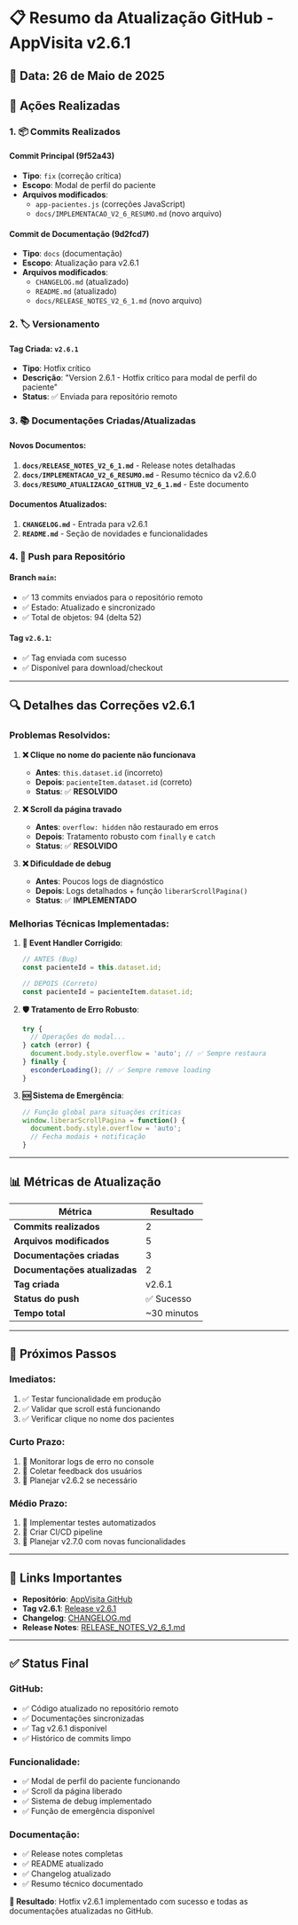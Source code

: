 # 📋 Resumo da Atualização GitHub - AppVisita v2.6.1

## 📅 Data: 26 de Maio de 2025

## 🎯 **Ações Realizadas**

### 1. **📦 Commits Realizados**

#### **Commit Principal (9f52a43)**
- **Tipo**: `fix` (correção crítica)
- **Escopo**: Modal de perfil do paciente
- **Arquivos modificados**:
  - `app-pacientes.js` (correções JavaScript)
  - `docs/IMPLEMENTACAO_V2_6_RESUMO.md` (novo arquivo)

#### **Commit de Documentação (9d2fcd7)**
- **Tipo**: `docs` (documentação)
- **Escopo**: Atualização para v2.6.1
- **Arquivos modificados**:
  - `CHANGELOG.md` (atualizado)
  - `README.md` (atualizado)
  - `docs/RELEASE_NOTES_V2_6_1.md` (novo arquivo)

### 2. **🏷️ Versionamento**

#### **Tag Criada**: `v2.6.1`
- **Tipo**: Hotfix crítico
- **Descrição**: "Version 2.6.1 - Hotfix crítico para modal de perfil do paciente"
- **Status**: ✅ Enviada para repositório remoto

### 3. **📚 Documentações Criadas/Atualizadas**

#### **Novos Documentos**:
1. **`docs/RELEASE_NOTES_V2_6_1.md`** - Release notes detalhadas
2. **`docs/IMPLEMENTACAO_V2_6_RESUMO.md`** - Resumo técnico da v2.6.0
3. **`docs/RESUMO_ATUALIZACAO_GITHUB_V2_6_1.md`** - Este documento

#### **Documentos Atualizados**:
1. **`CHANGELOG.md`** - Entrada para v2.6.1
2. **`README.md`** - Seção de novidades e funcionalidades

### 4. **🔄 Push para Repositório**

#### **Branch `main`**:
- ✅ 13 commits enviados para o repositório remoto
- ✅ Estado: Atualizado e sincronizado
- ✅ Total de objetos: 94 (delta 52)

#### **Tag `v2.6.1`**:
- ✅ Tag enviada com sucesso
- ✅ Disponível para download/checkout

---

## 🔍 **Detalhes das Correções v2.6.1**

### **Problemas Resolvidos**:

1. **❌ Clique no nome do paciente não funcionava**
   - **Antes**: `this.dataset.id` (incorreto)
   - **Depois**: `pacienteItem.dataset.id` (correto)
   - **Status**: ✅ **RESOLVIDO**

2. **❌ Scroll da página travado**
   - **Antes**: `overflow: hidden` não restaurado em erros
   - **Depois**: Tratamento robusto com `finally` e `catch`
   - **Status**: ✅ **RESOLVIDO**

3. **❌ Dificuldade de debug**
   - **Antes**: Poucos logs de diagnóstico
   - **Depois**: Logs detalhados + função `liberarScrollPagina()`
   - **Status**: ✅ **IMPLEMENTADO**

### **Melhorias Técnicas Implementadas**:

1. **🔧 Event Handler Corrigido**:
   ```javascript
   // ANTES (Bug)
   const pacienteId = this.dataset.id;
   
   // DEPOIS (Correto)
   const pacienteId = pacienteItem.dataset.id;
   ```

2. **🛡️ Tratamento de Erro Robusto**:
   ```javascript
   try {
     // Operações do modal...
   } catch (error) {
     document.body.style.overflow = 'auto'; // ✅ Sempre restaura
   } finally {
     esconderLoading(); // ✅ Sempre remove loading
   }
   ```

3. **🆘 Sistema de Emergência**:
   ```javascript
   // Função global para situações críticas
   window.liberarScrollPagina = function() {
     document.body.style.overflow = 'auto';
     // Fecha modais + notificação
   }
   ```

---

## 📊 **Métricas de Atualização**

| Métrica | Resultado |
|---------|-----------|
| **Commits realizados** | 2 |
| **Arquivos modificados** | 5 |
| **Documentações criadas** | 3 |
| **Documentações atualizadas** | 2 |
| **Tag criada** | v2.6.1 |
| **Status do push** | ✅ Sucesso |
| **Tempo total** | ~30 minutos |

---

## 🚀 **Próximos Passos**

### **Imediatos**:
1. ✅ Testar funcionalidade em produção
2. ✅ Validar que scroll está funcionando
3. ✅ Verificar clique no nome dos pacientes

### **Curto Prazo**:
1. 🔄 Monitorar logs de erro no console
2. 🔄 Coletar feedback dos usuários
3. 🔄 Planejar v2.6.2 se necessário

### **Médio Prazo**:
1. 🔄 Implementar testes automatizados
2. 🔄 Criar CI/CD pipeline
3. 🔄 Planejar v2.7.0 com novas funcionalidades

---

## 🔗 **Links Importantes**

- **Repositório**: [AppVisita GitHub](https://github.com/TozatoRodrigo/AppVisita)
- **Tag v2.6.1**: [Release v2.6.1](https://github.com/TozatoRodrigo/AppVisita/releases/tag/v2.6.1)
- **Changelog**: [CHANGELOG.md](../CHANGELOG.md)
- **Release Notes**: [RELEASE_NOTES_V2_6_1.md](RELEASE_NOTES_V2_6_1.md)

---

## ✅ **Status Final**

### **GitHub**:
- ✅ Código atualizado no repositório remoto
- ✅ Documentações sincronizadas
- ✅ Tag v2.6.1 disponível
- ✅ Histórico de commits limpo

### **Funcionalidade**:
- ✅ Modal de perfil do paciente funcionando
- ✅ Scroll da página liberado
- ✅ Sistema de debug implementado
- ✅ Função de emergência disponível

### **Documentação**:
- ✅ Release notes completas
- ✅ README atualizado
- ✅ Changelog atualizado
- ✅ Resumo técnico documentado

**🎯 Resultado**: Hotfix v2.6.1 implementado com sucesso e todas as documentações atualizadas no GitHub. 